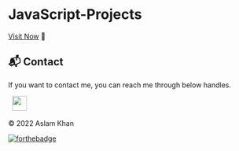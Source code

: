 # JavaScript-Projects

[Visit Now](https://iamaslamkhan.github.io/JavaScript-Projects/) 🚀

<h2>📬 Contact</h2>

If you want to contact me, you can reach me through below handles.

&nbsp;&nbsp;<a href="https://www.linkedin.com/in/aslamasgarkhan/"><img src="https://www.felberpr.com/wp-content/uploads/linkedin-logo.png" width="30"></img></a>

© 2022 Aslam Khan


[![forthebadge](https://forthebadge.com/images/badges/built-with-love.svg)](https://forthebadge.com)
